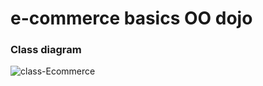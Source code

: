 # e-commerce basics OO dojo

### Class diagram

![class-Ecommerce](https://github.com/gabrielSpassos/java-sandbox/assets/32275521/2949e30e-8ddd-4711-854d-e93cc098bfb2)
